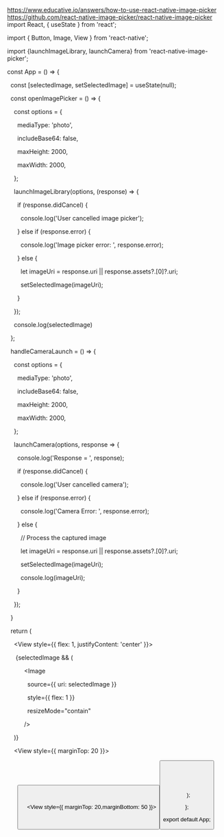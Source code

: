https://www.educative.io/answers/how-to-use-react-native-image-picker
https://github.com/react-native-image-picker/react-native-image-picker
import React, { useState } from 'react';

import { Button, Image, View } from 'react-native';

import {launchImageLibrary, launchCamera} from 'react-native-image-picker';

  
  

const App = () => {

  const [selectedImage, setSelectedImage] = useState(null);

  

  const openImagePicker = () => {

    const options = {

      mediaType: 'photo',

      includeBase64: false,

      maxHeight: 2000,

      maxWidth: 2000,

    };

  

    launchImageLibrary(options, (response) => {

      if (response.didCancel) {

        console.log('User cancelled image picker');

      } else if (response.error) {

        console.log('Image picker error: ', response.error);

      } else {

        let imageUri = response.uri || response.assets?.[0]?.uri;

        setSelectedImage(imageUri);

      }

    });

    console.log(selectedImage)

  };

  handleCameraLaunch = () => {

    const options = {

      mediaType: 'photo',

      includeBase64: false,

      maxHeight: 2000,

      maxWidth: 2000,

    };

    launchCamera(options, response => {

      console.log('Response = ', response);

      if (response.didCancel) {

        console.log('User cancelled camera');

      } else if (response.error) {

        console.log('Camera Error: ', response.error);

      } else {

        // Process the captured image

        let imageUri = response.uri || response.assets?.[0]?.uri;

        setSelectedImage(imageUri);

        console.log(imageUri);

      }

    });

  }

  

  return (

    <View style={{ flex: 1, justifyContent: 'center' }}>

     {selectedImage && (

          <Image

            source={{ uri: selectedImage }}

            style={{ flex: 1 }}

            resizeMode="contain"

          />

    )}

    <View style={{ marginTop: 20 }}>

      <Button title="Choose from Device" onPress={openImagePicker} />

    </View>

    <View style={{ marginTop: 20,marginBottom: 50 }}>

      <Button title="Open Camera" onPress={handleCameraLaunch} />

    </View>

  </View>

  );

};

  

export default App;
